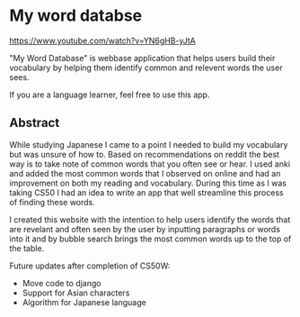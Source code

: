 # My word databse

https://www.youtube.com/watch?v=YN6gHB-yJtA

"My Word Database" is webbase application that helps users build their vocabulary by helping them identify common and relevent words the user sees.

If you are a language learner, feel free to use this app.

## Abstract
 
While studying Japanese I came to a point I needed to build my vocabulary but was unsure of how to. Based on recommendations on reddit the best way is to take note of common words that you often see or hear. I used anki and added the most common words that I observed on online and had an improvement on both my reading and vocabulary. During this time as I was taking CS50 I had an idea to write an app that well streamline this process of finding these words.


I created this website with the intention to help users identify the words that are revelant and often seen by the user by inputting paragraphs or words into it and by bubble search brings the most common words up to the top of the table.

Future updates after completion of CS50W:
- Move code to django
- Support for Asian characters
- Algorithm for Japanese language
